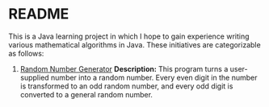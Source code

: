 # README

This is a Java learning project in which I hope to gain experience writing various mathematical algorithms in Java. These initiatives are categorizable as follows: 

1. [Random Number Generator](https://github.com/psomdeb25/numbersMath/blob/main/src/com/science/anarky/randGen.java)
   **Description:** This program turns a user-supplied number into a random number. Every even digit in the number is transformed to an odd random number, and every odd digit is converted to a general random number.
 
